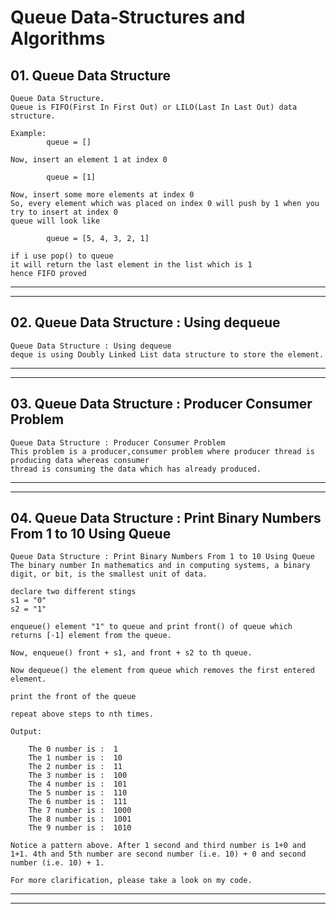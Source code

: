 # Queue Data-Structures and Algorithms

## 01. Queue Data Structure

    Queue Data Structure.
    Queue is FIFO(First In First Out) or LILO(Last In Last Out) data structure.

    Example:
            queue = []

    Now, insert an element 1 at index 0

            queue = [1]

    Now, insert some more elements at index 0
    So, every element which was placed on index 0 will push by 1 when you try to insert at index 0
    queue will look like

            queue = [5, 4, 3, 2, 1]

    if i use pop() to queue
    it will return the last element in the list which is 1
    hence FIFO proved

---

---

## 02. Queue Data Structure : Using dequeue

    Queue Data Structure : Using dequeue
    deque is using Doubly Linked List data structure to store the element.

---

---

## 03. Queue Data Structure : Producer Consumer Problem

    Queue Data Structure : Producer Consumer Problem
    This problem is a producer,consumer problem where producer thread is producing data whereas consumer
    thread is consuming the data which has already produced.

---

---

## 04. Queue Data Structure : Print Binary Numbers From 1 to 10 Using Queue

    Queue Data Structure : Print Binary Numbers From 1 to 10 Using Queue
    The binary number In mathematics and in computing systems, a binary digit, or bit, is the smallest unit of data.

    declare two different stings
    s1 = "0"
    s2 = "1"

    enqueue() element "1" to queue and print front() of queue which returns [-1] element from the queue.

    Now, enqueue() front + s1, and front + s2 to th queue.

    Now dequeue() the element from queue which removes the first entered element.

    print the front of the queue

    repeat above steps to nth times.

    Output:

        The 0 number is :  1
        The 1 number is :  10
        The 2 number is :  11
        The 3 number is :  100
        The 4 number is :  101
        The 5 number is :  110
        The 6 number is :  111
        The 7 number is :  1000
        The 8 number is :  1001
        The 9 number is :  1010

    Notice a pattern above. After 1 second and third number is 1+0 and 1+1. 4th and 5th number are second number (i.e. 10) + 0 and second
    number (i.e. 10) + 1.

    For more clarification, please take a look on my code.

---

---
